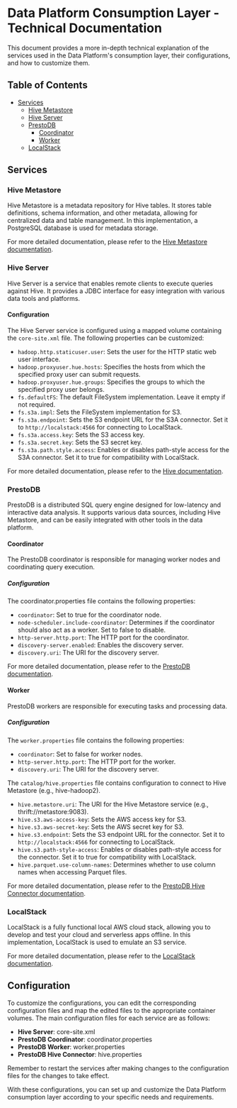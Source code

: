 # Data Platform Consumption Layer - Technical Documentation
This document provides a more in-depth technical explanation of the services used in the Data Platform's consumption layer, their configurations, and how to customize them.

## Table of Contents
- [Services](#services)
  - [Hive Metastore](#hive-metastore)
  - [Hive Server](#hive-server)
  - [PrestoDB](#prestodb)
    - [Coordinator](#coordinator)
    - [Worker](#worker)
  - [LocalStack](#localstack)

## Services
### Hive Metastore
Hive Metastore is a metadata repository for Hive tables. It stores table definitions, schema information, and other metadata, allowing for centralized data and table management. In this implementation, a PostgreSQL database is used for metadata storage.

For more detailed documentation, please refer to the [Hive Metastore documentation](https://cwiki.apache.org/confluence/display/Hive/AdminManual+MetastoreAdmin).

### Hive Server
Hive Server is a service that enables remote clients to execute queries against Hive. It provides a JDBC interface for easy integration with various data tools and platforms.

#### Configuration
The Hive Server service is configured using a mapped volume containing the `core-site.xml` file. The following properties can be customized:

- `hadoop.http.staticuser.user`: Sets the user for the HTTP static web user interface.
- `hadoop.proxyuser.hue.hosts`: Specifies the hosts from which the specified proxy user can submit requests.
- `hadoop.proxyuser.hue.groups`: Specifies the groups to which the specified proxy user belongs.
- `fs.defaultFS`: The default FileSystem implementation. Leave it empty if not required.
- `fs.s3a.impl`: Sets the FileSystem implementation for S3.
- `fs.s3a.endpoint`: Sets the S3 endpoint URL for the S3A connector. Set it to `http://localstack:4566` for connecting to LocalStack.
- `fs.s3a.access.key`: Sets the S3 access key.
- `fs.s3a.secret.key`: Sets the S3 secret key.
- `fs.s3a.path.style.access`: Enables or disables path-style access for the S3A connector. Set it to true for compatibility with LocalStack.

For more detailed documentation, please refer to the [Hive documentation](https://hive.apache.org/documentation.html).

### PrestoDB
PrestoDB is a distributed SQL query engine designed for low-latency and interactive data analysis. It supports various data sources, including Hive Metastore, and can be easily integrated with other tools in the data platform.

#### Coordinator
The PrestoDB coordinator is responsible for managing worker nodes and coordinating query execution.

##### Configuration
The coordinator.properties file contains the following properties:

- `coordinator`: Set to true for the coordinator node.
- `node-scheduler.include-coordinator`: Determines if the coordinator should also act as a worker. Set to false to disable.
- `http-server.http.port`: The HTTP port for the coordinator.
- `discovery-server.enabled`: Enables the discovery server.
- `discovery.uri`: The URI for the discovery server.

For more detailed documentation, please refer to the [PrestoDB documentation](https://prestodb.io/docs/current/).

#### Worker
PrestoDB workers are responsible for executing tasks and processing data.

##### Configuration
The `worker.properties` file contains the following properties:

- `coordinator`: Set to false for worker nodes.
- `http-server.http.port`: The HTTP port for the worker.
- `discovery.uri`: The URI for the discovery server.

The `catalog/hive.properties` file contains configuration to connect to Hive Metastore (e.g., hive-hadoop2).

- `hive.metastore.uri`: The URI for the Hive Metastore service (e.g., thrift://metastore:9083).
- `hive.s3.aws-access-key`: Sets the AWS access key for S3.
- `hive.s3.aws-secret-key`: Sets the AWS secret key for S3.
- `hive.s3.endpoint`: Sets the S3 endpoint URL for the connector. Set it to `http://localstack:4566` for connecting to LocalStack.
- `hive.s3.path-style-access`: Enables or disables path-style access for the connector. Set it to true for compatibility with LocalStack.
- `hive.parquet.use-column-names`: Determines whether to use column names when accessing Parquet files.

For more detailed documentation, please refer to the [PrestoDB Hive Connector documentation](https://prestodb.io/docs/current/connector/hive.html).

### LocalStack
LocalStack is a fully functional local AWS cloud stack, allowing you to develop and test your cloud and serverless apps offline. In this implementation, LocalStack is used to emulate an S3 service.

For more detailed documentation, please refer to the [LocalStack documentation](https://github.com/localstack/localstack).

## Configuration
To customize the configurations, you can edit the corresponding configuration files and map the edited files to the appropriate container volumes. The main configuration files for each service are as follows:

- **Hive Server**: core-site.xml
- **PrestoDB Coordinator**: coordinator.properties
- **PrestoDB Worker**: worker.properties
- **PrestoDB Hive Connector**: hive.properties

Remember to restart the services after making changes to the configuration files for the changes to take effect.

With these configurations, you can set up and customize the Data Platform consumption layer according to your specific needs and requirements.
